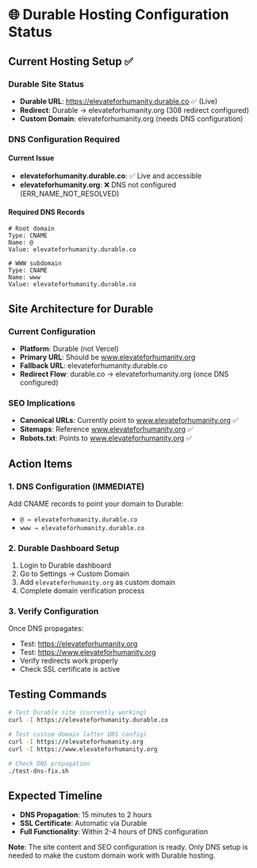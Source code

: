 # 🌐 Durable Hosting Configuration Status

## Current Hosting Setup ✅

### Durable Site Status
- **Durable URL**: https://elevateforhumanity.durable.co ✅ (Live)
- **Redirect**: Durable → elevateforhumanity.org (308 redirect configured)
- **Custom Domain**: elevateforhumanity.org (needs DNS configuration)

### DNS Configuration Required

#### Current Issue
- **elevateforhumanity.durable.co**: ✅ Live and accessible
- **elevateforhumanity.org**: ❌ DNS not configured (ERR_NAME_NOT_RESOLVED)

#### Required DNS Records
```
# Root domain
Type: CNAME
Name: @
Value: elevateforhumanity.durable.co

# WWW subdomain  
Type: CNAME
Name: www
Value: elevateforhumanity.durable.co
```

## Site Architecture for Durable

### Current Configuration
- **Platform**: Durable (not Vercel)
- **Primary URL**: Should be www.elevateforhumanity.org
- **Fallback URL**: elevateforhumanity.durable.co
- **Redirect Flow**: durable.co → elevateforhumanity.org (once DNS configured)

### SEO Implications
- **Canonical URLs**: Currently point to www.elevateforhumanity.org ✅
- **Sitemaps**: Reference www.elevateforhumanity.org ✅
- **Robots.txt**: Points to www.elevateforhumanity.org ✅

## Action Items

### 1. DNS Configuration (IMMEDIATE)
Add CNAME records to point your domain to Durable:
- `@ → elevateforhumanity.durable.co`
- `www → elevateforhumanity.durable.co`

### 2. Durable Dashboard Setup
1. Login to Durable dashboard
2. Go to Settings → Custom Domain
3. Add `elevateforhumanity.org` as custom domain
4. Complete domain verification process

### 3. Verify Configuration
Once DNS propagates:
- Test: https://elevateforhumanity.org
- Test: https://www.elevateforhumanity.org
- Verify redirects work properly
- Check SSL certificate is active

## Testing Commands

```bash
# Test Durable site (currently working)
curl -I https://elevateforhumanity.durable.co

# Test custom domain (after DNS config)
curl -I https://elevateforhumanity.org
curl -I https://www.elevateforhumanity.org

# Check DNS propagation
./test-dns-fix.sh
```

## Expected Timeline
- **DNS Propagation**: 15 minutes to 2 hours
- **SSL Certificate**: Automatic via Durable
- **Full Functionality**: Within 2-4 hours of DNS configuration

**Note**: The site content and SEO configuration is ready. Only DNS setup is needed to make the custom domain work with Durable hosting.